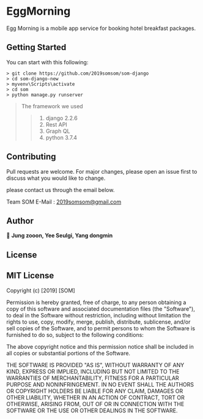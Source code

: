 EggMorning
==========
Egg Morning is a mobile app service for booking hotel breakfast packages.



## Getting Started

You can start with this following:

```
> git clone https://github.com/2019somsom/som-django
> cd som-django-new
> myvenv\Scripts\activate	
> cd som
> python manage.py runserver
```

> The framework we used
>   > 1. django 2.2.6
>   > 2. Rest API
>   > 3. Graph QL
>   > 4. python 3.7.4



## Contributing
Pull requests are welcome. For major changes, please open an issue first to discuss what you would like to change.

please contact us through the email below.

Team SOM 
E-Mail : <2019somsom@gmail.com>


## Author

👤 **Jung zooon, Yee Seulgi, Yang dongmin**

## License

MIT License
-----------
Copyright (c) [2019] [SOM]

Permission is hereby granted, free of charge, to any person obtaining a copy
of this software and associated documentation files (the "Software"), to deal
in the Software without restriction, including without limitation the rights
to use, copy, modify, merge, publish, distribute, sublicense, and/or sell
copies of the Software, and to permit persons to whom the Software is
furnished to do so, subject to the following conditions:

The above copyright notice and this permission notice shall be included in all
copies or substantial portions of the Software.

THE SOFTWARE IS PROVIDED "AS IS", WITHOUT WARRANTY OF ANY KIND, EXPRESS OR
IMPLIED, INCLUDING BUT NOT LIMITED TO THE WARRANTIES OF MERCHANTABILITY,
FITNESS FOR A PARTICULAR PURPOSE AND NONINFRINGEMENT. IN NO EVENT SHALL THE
AUTHORS OR COPYRIGHT HOLDERS BE LIABLE FOR ANY CLAIM, DAMAGES OR OTHER
LIABILITY, WHETHER IN AN ACTION OF CONTRACT, TORT OR OTHERWISE, ARISING FROM,
OUT OF OR IN CONNECTION WITH THE SOFTWARE OR THE USE OR OTHER DEALINGS IN THE
SOFTWARE.
